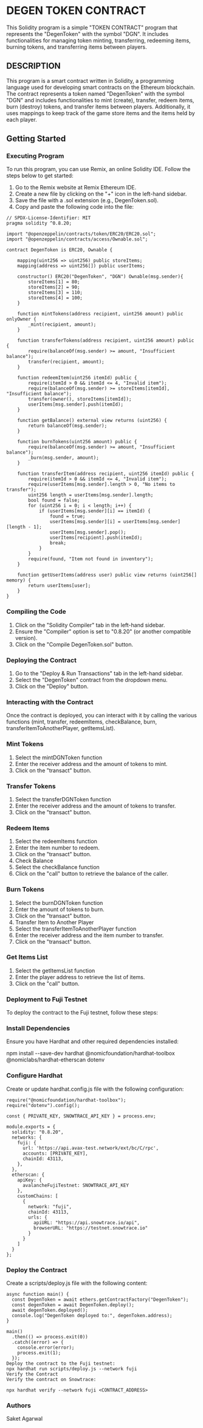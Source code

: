 # DEGEN TOKEN CONTRACT
This Solidity program is a simple "TOKEN CONTRACT" program that represents the "DegenToken" with the symbol "DGN". It includes functionalities for managing token minting, transferring, redeeming items, burning tokens, and transferring items between players.

## DESCRIPTION
This program is a smart contract written in Solidity, a programming language used for developing smart contracts on the Ethereum blockchain. The contract represents a token named "DegenToken" with the symbol "DGN" and includes functionalities to mint (create), transfer, redeem items, burn (destroy) tokens, and transfer items between players. Additionally, it uses mappings to keep track of the game store items and the items held by each player.

## Getting Started
### Executing Program
To run this program, you can use Remix, an online Solidity IDE. Follow the steps below to get started:

1. Go to the Remix website at Remix Ethereum IDE.
2. Create a new file by clicking on the "+" icon in the left-hand sidebar.
3. Save the file with a .sol extension (e.g., DegenToken.sol).
4. Copy and paste the following code into the file:
```
// SPDX-License-Identifier: MIT
pragma solidity ^0.8.20;

import "@openzeppelin/contracts/token/ERC20/ERC20.sol";
import "@openzeppelin/contracts/access/Ownable.sol";

contract DegenToken is ERC20, Ownable {

    mapping(uint256 => uint256) public storeItems;
    mapping(address => uint256[]) public userItems;

    constructor() ERC20("DegenToken", "DGN") Ownable(msg.sender){
        storeItems[1] = 80;
        storeItems[2] = 90;
        storeItems[3] = 110;
        storeItems[4] = 100;
    }

    function mintTokens(address recipient, uint256 amount) public onlyOwner {
        _mint(recipient, amount);
    }

    function transferTokens(address recipient, uint256 amount) public {
        require(balanceOf(msg.sender) >= amount, "Insufficient balance");
        transfer(recipient, amount);
    }

    function redeemItem(uint256 itemId) public {
        require(itemId > 0 && itemId <= 4, "Invalid item");
        require(balanceOf(msg.sender) >= storeItems[itemId], "Insufficient balance");
        transfer(owner(), storeItems[itemId]);
        userItems[msg.sender].push(itemId);
    }

    function getBalance() external view returns (uint256) {
        return balanceOf(msg.sender);
    }

    function burnTokens(uint256 amount) public {
        require(balanceOf(msg.sender) >= amount, "Insufficient balance");
        _burn(msg.sender, amount);
    }

    function transferItem(address recipient, uint256 itemId) public {
        require(itemId > 0 && itemId <= 4, "Invalid item");
        require(userItems[msg.sender].length > 0, "No items to transfer");
        uint256 length = userItems[msg.sender].length;
        bool found = false;
        for (uint256 i = 0; i < length; i++) {
            if (userItems[msg.sender][i] == itemId) {
                found = true;
                userItems[msg.sender][i] = userItems[msg.sender][length - 1];
                userItems[msg.sender].pop();
                userItems[recipient].push(itemId);
                break;
            }
        }
        require(found, "Item not found in inventory");
    }

    function getUserItems(address user) public view returns (uint256[] memory) {
        return userItems[user];
    }
}

```
### Compiling the Code
1. Click on the "Solidity Compiler" tab in the left-hand sidebar.
2. Ensure the "Compiler" option is set to "0.8.20" (or another compatible version).
3. Click on the "Compile DegenToken.sol" button.
### Deploying the Contract
1. Go to the "Deploy & Run Transactions" tab in the left-hand sidebar.
2. Select the "DegenToken" contract from the dropdown menu.
3. Click on the "Deploy" button.
### Interacting with the Contract
Once the contract is deployed, you can interact with it by calling the various functions (mint, transfer, redeemItems, checkBalance, burn, transferItemToAnotherPlayer, getItemsList).

### Mint Tokens
1. Select the mintDGNToken function
2. Enter the receiver address and the amount of tokens to mint.
3. Click on the "transact" button.
### Transfer Tokens
1. Select the transferDGNToken function
2. Enter the receiver address and the amount of tokens to transfer.
3. Click on the "transact" button.
### Redeem Items
1. Select the redeemItems function
2. Enter the item number to redeem.
3. Click on the "transact" button.
4. Check Balance
5. Select the checkBalance function
6. Click on the "call" button to retrieve the balance of the caller.
### Burn Tokens
1. Select the burnDGNToken function
2. Enter the amount of tokens to burn.
3. Click on the "transact" button.
4. Transfer Item to Another Player
5. Select the transferItemToAnotherPlayer function
6. Enter the receiver address and the item number to transfer.
7. Click on the "transact" button.
### Get Items List
1. Select the getItemsList function
2. Enter the player address to retrieve the list of items.
3. Click on the "call" button.
### Deployment to Fuji Testnet
To deploy the contract to the Fuji testnet, follow these steps:

### Install Dependencies
Ensure you have Hardhat and other required dependencies installed:

npm install --save-dev hardhat @nomicfoundation/hardhat-toolbox @nomiclabs/hardhat-etherscan dotenv
### Configure Hardhat
Create or update hardhat.config.js file with the following configuration:
```
require("@nomicfoundation/hardhat-toolbox");
require("dotenv").config();

const { PRIVATE_KEY, SNOWTRACE_API_KEY } = process.env;

module.exports = {
  solidity: "0.8.20",
  networks: {
    fuji: {
      url: 'https://api.avax-test.network/ext/bc/C/rpc',
      accounts: [PRIVATE_KEY],
      chainId: 43113,
    },
  },
  etherscan: {
    apiKey: {
      avalancheFujiTestnet: SNOWTRACE_API_KEY
    },
    customChains: [
      {
        network: "fuji",
        chainId: 43113,
        urls: {
          apiURL: "https://api.snowtrace.io/api",
          browserURL: "https://testnet.snowtrace.io"
        }
      }
    ]
  }
};
```
### Deploy the Contract
Create a scripts/deploy.js file with the following content:
```
async function main() {
  const DegenToken = await ethers.getContractFactory("DegenToken");
  const degenToken = await DegenToken.deploy();
  await degenToken.deployed();
  console.log("DegenToken deployed to:", degenToken.address);
}

main()
  .then(() => process.exit(0))
  .catch((error) => {
    console.error(error);
    process.exit(1);
  });
Deploy the contract to the Fuji testnet:
npx hardhat run scripts/deploy.js --network fuji
Verify the Contract
Verify the contract on Snowtrace:

npx hardhat verify --network fuji <CONTRACT_ADDRESS>
```
### Authors
Saket Agarwal
